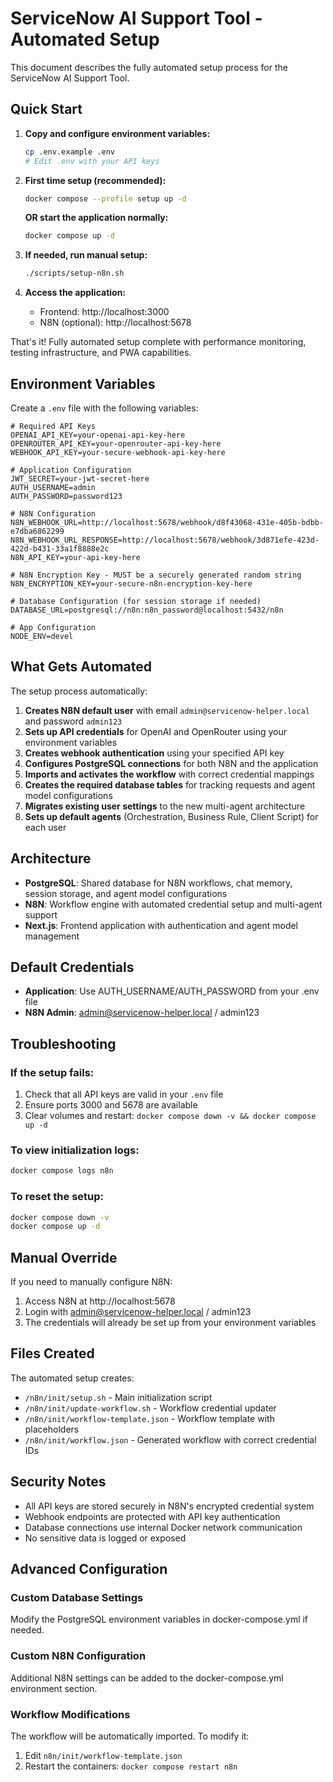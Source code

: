 # ServiceNow AI Support Tool - Automated Setup

This document describes the fully automated setup process for the ServiceNow AI Support Tool.

## Quick Start

1. **Copy and configure environment variables:**
   ```bash
   cp .env.example .env
   # Edit .env with your API keys
   ```

2. **First time setup (recommended):**
   ```bash
   docker compose --profile setup up -d
   ```

   **OR start the application normally:**
   ```bash
   docker compose up -d
   ```

3. **If needed, run manual setup:**
   ```bash
   ./scripts/setup-n8n.sh
   ```

4. **Access the application:**
   - Frontend: http://localhost:3000
   - N8N (optional): http://localhost:5678

That's it! Fully automated setup complete with performance monitoring, testing infrastructure, and PWA capabilities.

## Environment Variables

Create a `.env` file with the following variables:

```env
# Required API Keys
OPENAI_API_KEY=your-openai-api-key-here
OPENROUTER_API_KEY=your-openrouter-api-key-here
WEBHOOK_API_KEY=your-secure-webhook-api-key-here

# Application Configuration
JWT_SECRET=your-jwt-secret-here
AUTH_USERNAME=admin
AUTH_PASSWORD=password123

# N8N Configuration  
N8N_WEBHOOK_URL=http://localhost:5678/webhook/d8f43068-431e-405b-bdbb-e7dba6862299
N8N_WEBHOOK_URL_RESPONSE=http://localhost:5678/webhook/3d871efe-423d-422d-b431-33a1f8888e2c
N8N_API_KEY=your-api-key-here

# N8N Encryption Key - MUST be a securely generated random string
N8N_ENCRYPTION_KEY=your-secure-n8n-encryption-key-here

# Database Configuration (for session storage if needed)
DATABASE_URL=postgresql://n8n:n8n_password@localhost:5432/n8n

# App Configuration
NODE_ENV=devel
```

## What Gets Automated

The setup process automatically:

1. **Creates N8N default user** with email `admin@servicenow-helper.local` and password `admin123`
2. **Sets up API credentials** for OpenAI and OpenRouter using your environment variables
3. **Creates webhook authentication** using your specified API key
4. **Configures PostgreSQL connections** for both N8N and the application
5. **Imports and activates the workflow** with correct credential mappings
6. **Creates the required database tables** for tracking requests and agent model configurations
7. **Migrates existing user settings** to the new multi-agent architecture
8. **Sets up default agents** (Orchestration, Business Rule, Client Script) for each user

## Architecture

- **PostgreSQL**: Shared database for N8N workflows, chat memory, session storage, and agent model configurations
- **N8N**: Workflow engine with automated credential setup and multi-agent support
- **Next.js**: Frontend application with authentication and agent model management

## Default Credentials

- **Application**: Use AUTH_USERNAME/AUTH_PASSWORD from your .env file
- **N8N Admin**: admin@servicenow-helper.local / admin123

## Troubleshooting

### If the setup fails:
1. Check that all API keys are valid in your `.env` file
2. Ensure ports 3000 and 5678 are available
3. Clear volumes and restart: `docker compose down -v && docker compose up -d`

### To view initialization logs:
```bash
docker compose logs n8n
```

### To reset the setup:
```bash
docker compose down -v
docker compose up -d
```

## Manual Override

If you need to manually configure N8N:
1. Access N8N at http://localhost:5678
2. Login with admin@servicenow-helper.local / admin123
3. The credentials will already be set up from your environment variables

## Files Created

The automated setup creates:
- `/n8n/init/setup.sh` - Main initialization script
- `/n8n/init/update-workflow.sh` - Workflow credential updater
- `/n8n/init/workflow-template.json` - Workflow template with placeholders
- `/n8n/init/workflow.json` - Generated workflow with correct credential IDs

## Security Notes

- All API keys are stored securely in N8N's encrypted credential system
- Webhook endpoints are protected with API key authentication
- Database connections use internal Docker network communication
- No sensitive data is logged or exposed

## Advanced Configuration

### Custom Database Settings
Modify the PostgreSQL environment variables in docker-compose.yml if needed.

### Custom N8N Configuration
Additional N8N settings can be added to the docker-compose.yml environment section.

### Workflow Modifications
The workflow will be automatically imported. To modify it:
1. Edit `n8n/init/workflow-template.json`
2. Restart the containers: `docker compose restart n8n`
